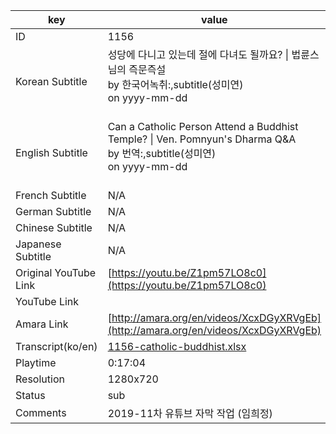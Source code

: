 |  key  |  value  |
|-------|---------|
| ID            | 1156 |
| Korean Subtitle | 성당에 다니고 있는데 절에 다녀도 될까요? \| 법륜스님의 즉문즉설<br>by 한국어녹취:,subtitle(성미연)<br>on yyyy-mm-dd<br><br>|
| English Subtitle | Can a Catholic Person Attend a Buddhist Temple? \| Ven. Pomnyun's Dharma Q&A<br>by 번역:,subtitle(성미연)<br>on yyyy-mm-dd<br><br>|
| French Subtitle | N/A |
| German Subtitle | N/A |
| Chinese Subtitle | N/A |
| Japanese Subtitle | N/A |
| Original YouTube Link  | [https://youtu.be/Z1pm57LO8c0](https://youtu.be/Z1pm57LO8c0) |
| YouTube Link  |  |
| Amara Link    | [http://amara.org/en/videos/XcxDGyXRVgEb](http://amara.org/en/videos/XcxDGyXRVgEb) |
| Transcript(ko/en) | [1156-catholic-buddhist.xlsx](https://github.com/jungtosociety/dharma-qna/raw/master/sub/1156/1156-catholic-buddhist.xlsx) |
| Playtime | 0:17:04 |
| Resolution | 1280x720|
| Status | sub |
| Comments | 2019-11차 유튜브 자막 작업 (임희정) |
